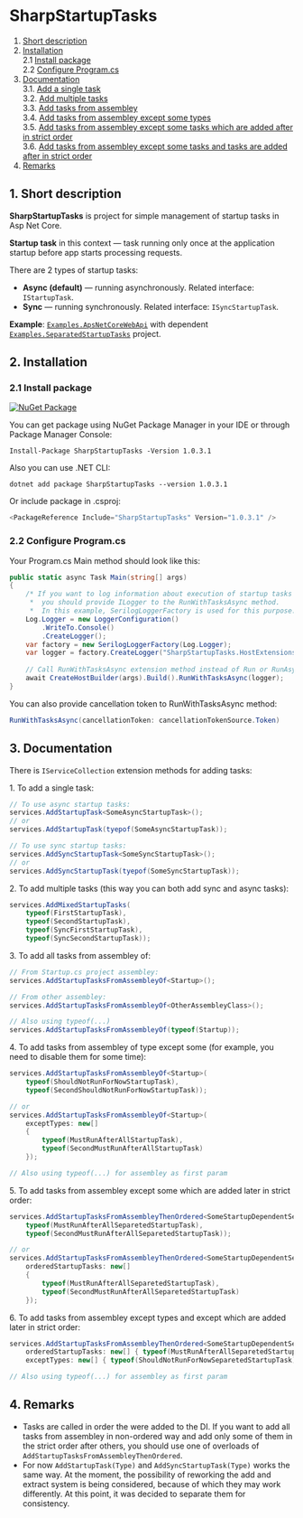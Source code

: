 # SharpStartupTasks
1. [Short description](#ShortDescription)
2. [Installation](#Installation)
<br/>2.1 [Install package](#Installation)
<br/>2.2 [Configure Program.cs](#ConfigureProgramCs)
3. [Documentation](#Documentation)
<br/>3.1. [Add a single task](#AddSingleTask)
<br/>3.2. [Add multiple tasks](#AddMultipleTasks)
<br/>3.3. [Add tasks from assembley](#AddFromAssembley)
<br/>3.4. [Add tasks from assembley except some types](#AddFromAssembleyExceptTypes)
<br/>3.5. [Add tasks from assembley except some tasks which are added after in strict order](#AddFromAssembleyTypesThenOrdered)
<br/>3.6. [Add tasks from assembley except some tasks and tasks are added after in strict order](#AddFromAssembleyTypesThenOrderedExcept)
4. [Remarks](#Remarks)

<a name="shortDescription"></a> 
## 1. Short description
<b>SharpStartupTasks</b> is project for	simple management of startup tasks in Asp Net Core. 

<b>Startup task</b> in this context — task running only once at the application startup before app 
starts processing requests.

There are 2 types of startup tasks:
- <b>Async (default)</b> — running asynchronously. Related interface: `IStartupTask`.
- <b>Sync</b> — running synchronously. Related interface: `ISyncStartupTask`.

<b>Example</b>: [`Examples.ApsNetCoreWebApi`](https://github.com/rdm1234/SharpStartupTasks/tree/master/Examples.AspNetCoreWebApi) with dependent 
	[`Examples.SeparatedStartupTasks`](https://github.com/rdm1234/SharpStartupTasks/tree/master/Examples.SeparatedStartupTasks) project.

<a name="Installation"></a> 
## 2. Installation
### 2.1 Install package
[![NuGet Package](https://img.shields.io/nuget/v/SharpStartupTasks?color=ff4081&label=NuGet%20Package&logo=nuget&style=flat-square)](https://www.nuget.org/packages/SharpStartupTasks/) 

You can get package using NuGet Package Manager in your IDE or through Package Manager Console:

```
Install-Package SharpStartupTasks -Version 1.0.3.1
```

Also you can use .NET CLI:

```
dotnet add package SharpStartupTasks --version 1.0.3.1
```

Or include package in .csproj:

```C#
<PackageReference Include="SharpStartupTasks" Version="1.0.3.1" />
```

<a name="ConfigureProgramCs"></a> 
### 2.2 Configure Program.cs
Your Program.cs Main method should look like this:
```C#
public static async Task Main(string[] args)
{
    /* If you want to log information about execution of startup tasks 
     *  you should provide ILogger to the RunWithTasksAsync method.
     *  In this example, SerilogLoggerFactory is used for this purpose. */
    Log.Logger = new LoggerConfiguration()
        .WriteTo.Console()
        .CreateLogger();
    var factory = new SerilogLoggerFactory(Log.Logger);
    var logger = factory.CreateLogger("SharpStartupTasks.HostExtensions");
    
    // Call RunWithTasksAsync extension method instead of Run or RunAsync
    await CreateHostBuilder(args).Build().RunWithTasksAsync(logger);
}
```

You can also provide cancellation token to RunWithTasksAsync method:
```C#
RunWithTasksAsync(cancellationToken: cancellationTokenSource.Token)
```

<a name="Documentation"></a> 
## 3. Documentation
There is `IServiceCollection` extension methods for adding tasks:

<a name=AddSingleTask>1. To add a single task:</a>
```c#
// To use async startup tasks:
services.AddStartupTask<SomeAsyncStartupTask>();
// or
services.AddStartupTask(tyepof(SomeAsyncStartupTask));

// To use sync startup tasks:
services.AddSyncStartupTask<SomeSyncStartupTask>();
// or
services.AddSyncStartupTask(tyepof(SomeSyncStartupTask));
```

<a name="AddMultipleTasks">2. To add multiple tasks (this way you can both add sync and async tasks):</a>
```C#
services.AddMixedStartupTasks(
    typeof(FirstStartupTask), 
    typeof(SecondStartupTask), 
    typeof(SyncFirstStartupTask), 
    typeof(SyncSecondStartupTask));
```
<a name="AddFromAssembley">3. To add all tasks from assembley of:</a>
```C#
// From Startup.cs project assembley:
services.AddStartupTasksFromAssembleyOf<Startup>();

// From other assembley:
services.AddStartupTasksFromAssembleyOf<OtherAssembleyClass>();

// Also using typeof(...)
services.AddStartupTasksFromAssembleyOf(typeof(Startup));
```

<a name="AddFromAssembleyExceptTypes">4. To add tasks from assembley of type except some (for example, you need to disable them for some time):</a>
```C#
services.AddStartupTasksFromAssembleyOf<Startup>(
    typeof(ShouldNotRunForNowStartupTask), 
    typeof(SecondShouldNotRunForNowStartupTask));

// or
services.AddStartupTasksFromAssembleyOf<Startup>(
    exceptTypes: new[] 
    { 
        typeof(MustRunAfterAllStartupTask),
        typeof(SecondMustRunAfterAllStartupTask)
    });

// Also using typeof(...) for assembley as first param
```

<a name="AddFromAssembleyTypesThenOrdered">5. To add tasks from assembley except some which are added later in strict order:</a>
```C#
services.AddStartupTasksFromAssembleyThenOrdered<SomeStartupDependentService>(
    typeof(MustRunAfterAllSeparetedStartupTask),
    typeof(SecondMustRunAfterAllSeparetedStartupTask));

// or
services.AddStartupTasksFromAssembleyThenOrdered<SomeStartupDependentService>(
    orderedStartupTasks: new[] 
    { 
        typeof(MustRunAfterAllSeparetedStartupTask), 
        typeof(SecondMustRunAfterAllSeparetedStartupTask) 
    });
```

<a name="AddFromAssembleyTypesThenOrderedExcept"> 6. To add tasks from assembley except types and except which are added later in strict order:</a>
```C#
services.AddStartupTasksFromAssembleyThenOrdered<SomeStartupDependentService>(
    orderedStartupTasks: new[] { typeof(MustRunAfterAllSeparetedStartupTask) },
    exceptTypes: new[] { typeof(ShouldNotRunForNowSeparetedStartupTask) });

// Also using typeof(...) for assembley as first param
```

## 4. Remarks
- Tasks are called in order the were added to the DI. If you want to add all tasks from assembley 
in non-ordered way and add only some of them in the strict order after others, you should use 
one of overloads of `AddStartupTasksFromAssembleyThenOrdered`.
- For now `AddStartupTask(Type)` and `AddSyncStartupTask(Type)` works the same way. 
At the moment, the possibility of reworking the add and extract system is being considered, 
because of which they may work differently. At this point, it was decided to separate them for consistency.
